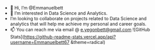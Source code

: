 - 👋 Hi, I’m @Emmanuelbett
- 👀 I’m interested in Data Science and Analytics.
-  I’m looking to collaborate on projects related to Data Science and analytics that will help me achieve my personal and career goals.
- 📫 You can reach me via email @ e.yegonbett@gmail.com
![GitHub Stats](https://github-readme-stats.vercel.app/api?username=Emmanuelbett67 &theme=radical)

<!---
Emmanuelbett67/Emmanuelbett67 is a ✨ special ✨ repository because its `README.md` (this file) appears on your GitHub profile.
You can click the Preview link to take a look at your changes.
--->
